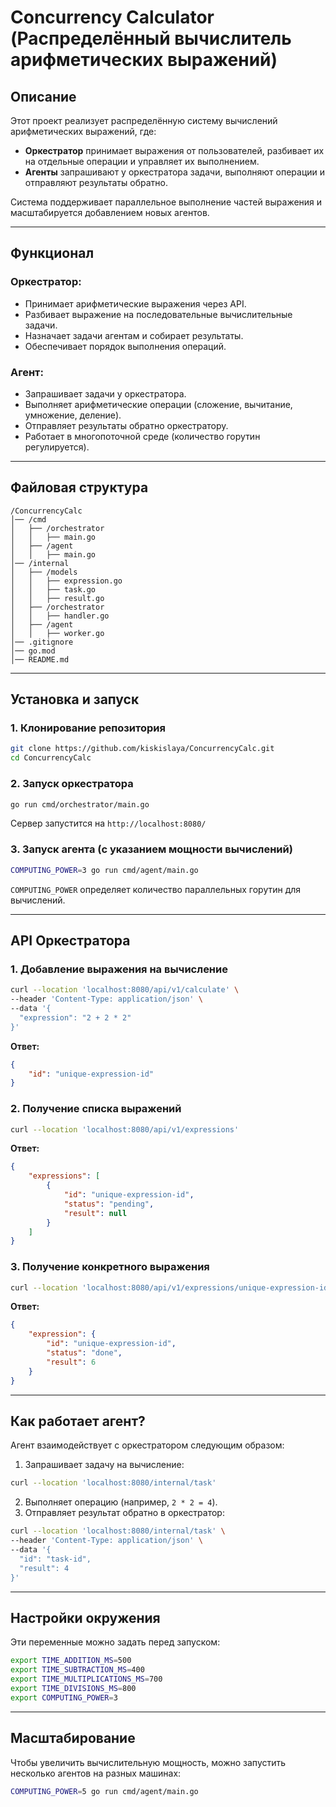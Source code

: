 # **Concurrency Calculator (Распределённый вычислитель арифметических выражений)**  

## **Описание**  
Этот проект реализует распределённую систему вычислений арифметических выражений, где:  
- **Оркестратор** принимает выражения от пользователей, разбивает их на отдельные операции и управляет их выполнением.  
- **Агенты** запрашивают у оркестратора задачи, выполняют операции и отправляют результаты обратно.  

Система поддерживает параллельное выполнение частей выражения и масштабируется добавлением новых агентов.  

---

## **Функционал**  

### Оркестратор:
- Принимает арифметические выражения через API.  
- Разбивает выражение на последовательные вычислительные задачи.  
- Назначает задачи агентам и собирает результаты.  
- Обеспечивает порядок выполнения операций.  

### Агент:
- Запрашивает задачи у оркестратора.  
- Выполняет арифметические операции (сложение, вычитание, умножение, деление).  
- Отправляет результаты обратно оркестратору.  
- Работает в многопоточной среде (количество горутин регулируется).  

---

## **Файловая структура**  

```
/ConcurrencyCalc
│── /cmd
│   ├── /orchestrator
│   │   ├── main.go
│   ├── /agent
│   │   ├── main.go
│── /internal
│   ├── /models
│   │   ├── expression.go
│   │   ├── task.go 
│   │   ├── result.go
│   ├── /orchestrator
│   │   ├── handler.go
│   ├── /agent
│   │   ├── worker.go
│── .gitignore
│── go.mod
│── README.md
```

---

## **Установка и запуск**  

### **1. Клонирование репозитория**  
```sh
git clone https://github.com/kiskislaya/ConcurrencyCalc.git
cd ConcurrencyCalc
```

### **2. Запуск оркестратора**  
```sh
go run cmd/orchestrator/main.go
```
Сервер запустится на `http://localhost:8080/`

### **3. Запуск агента (с указанием мощности вычислений)**  
```sh
COMPUTING_POWER=3 go run cmd/agent/main.go
```
`COMPUTING_POWER` определяет количество параллельных горутин для вычислений.

---

## **API Оркестратора**  

### **1. Добавление выражения на вычисление**
```sh
curl --location 'localhost:8080/api/v1/calculate' \
--header 'Content-Type: application/json' \
--data '{
  "expression": "2 + 2 * 2"
}'
```
**Ответ:**
```json
{
    "id": "unique-expression-id"
}
```

### **2. Получение списка выражений**
```sh
curl --location 'localhost:8080/api/v1/expressions'
```
**Ответ:**
```json
{
    "expressions": [
        {
            "id": "unique-expression-id",
            "status": "pending",
            "result": null
        }
    ]
}
```

### **3. Получение конкретного выражения**
```sh
curl --location 'localhost:8080/api/v1/expressions/unique-expression-id'
```
**Ответ:**
```json
{
    "expression": {
        "id": "unique-expression-id",
        "status": "done",
        "result": 6
    }
}
```

---

## **Как работает агент?**  
Агент взаимодействует с оркестратором следующим образом:  

1. Запрашивает задачу на вычисление:  
```sh
curl --location 'localhost:8080/internal/task'
```
2. Выполняет операцию (например, `2 * 2 = 4`).
3. Отправляет результат обратно в оркестратор:
```sh
curl --location 'localhost:8080/internal/task' \
--header 'Content-Type: application/json' \
--data '{
  "id": "task-id",
  "result": 4
}'
```

---

## **Настройки окружения**
Эти переменные можно задать перед запуском:
```sh
export TIME_ADDITION_MS=500
export TIME_SUBTRACTION_MS=400
export TIME_MULTIPLICATIONS_MS=700
export TIME_DIVISIONS_MS=800
export COMPUTING_POWER=3
```

---

## **Масштабирование**
Чтобы увеличить вычислительную мощность, можно запустить несколько агентов на разных машинах:
```sh
COMPUTING_POWER=5 go run cmd/agent/main.go
```